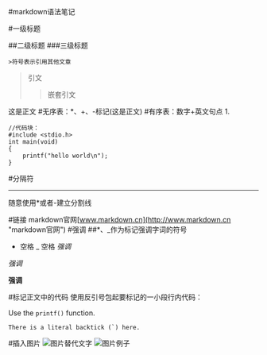 #markdown语法笔记

#一级标题

##二级标题
###三级标题

	>符号表示引用其他文章

>引文
>
>>嵌套引文

这是正文
#无序表：*、+、-标记(这是正文)
#有序表：数字+英文句点 1.

	//代码块：
	#include <stdio.h>
	int main(void)
	{
		printf("hello world\n");
	}
#分隔符
*************************************
随意使用*或者-建立分割线

#链接
markdown官网[www.markdown.cn](http://www.markdown.cn "markdown官网")
#强调
##*、_作为标记强调字词的符号
* 空格
_ 空格
*强调*

_强调_

**强调**

#标记正文中的代码
使用反引号包起要标记的一小段行内代码：

Use the `printf()` function.

``There is a literal backtick (`) here.``

#插入图片
	![图片替代文字](图片网址 "title")
![图片例子](C:\Users\皮皮东\Pictures\5895671784d24.jpg "example")